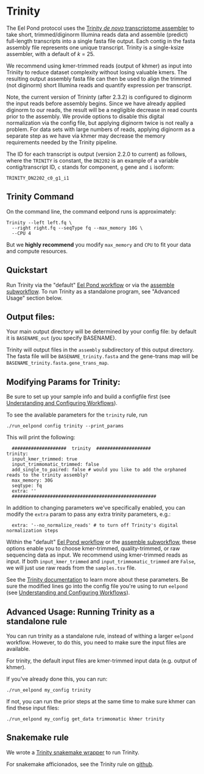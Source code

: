 # Trinity

The Eel Pond protocol uses the [Trinity *de novo* transcriptome assembler](https://github.com/trinityrnaseq/trinityrnaseq/wiki) to take short, trimmed/diginorm Illumina reads data and assemble (predict) full-length transcripts into a single fasta file output. Each contig in the fasta assembly file represents one unique transcript. Trinity is a single-ksize assembler, with a default of *k* = 25.

We recommend using kmer-trimmed reads (output of khmer) as input into Triniity to reduce dataset complexity without losing valuable kmers. The resulting output assembly fasta file can then be used to align the trimmed (not diginorm) short Illumina reads and quantify expression per transcript.

Note, the current version of Trininty (after 2.3.2) is configured to diginorm the input reads before assembly begins. Since we have already applied diginorm to our reads, the result will be a negligible decrease in read counts prior to the assembly. We provide options to disable this digital normalization via the config file, but applying diginorm twice is not really a problem. For data sets with large numbers of reads, applying diginorm as a separate step as we have via khmer may decrease the memory requirements needed by the Trinity pipeline.

The ID for each transcript is output (version 2.2.0 to current) as follows, where the `TRINITY` is constant, the `DN2202` is an example of a variable contig/transcript ID, `c` stands for component, `g` gene and `i` isoform:

```
TRINITY_DN2202_c0_g1_i1
```

## Trinity Command

On the command line, the command eelpond runs is approximately:
```
Trinity --left left.fq \
  --right right.fq --seqType fq --max_memory 10G \
  --CPU 4
```

But we **highly recommend** you modify `max_memory` and `CPU` to fit your data and compute resources.


## Quickstart

Run Trinity via the "default" [Eel Pond workflow](eel_pond_workflow.md) or via the [assemble subworkflow](assemble.md). To run Trinity as a standalone program, see "Advanced Usage" section below.

## Output files:

Your main output directory will be determined by your config file: by default it is `BASENAME_out` (you specify BASENAME).

Trinity will output files in the `assembly` subdirectory of this output directory. The fasta file will be `BASENAME_trinity.fasta` and the gene-trans map will be `BASENAME_trinity.fasta.gene_trans_map`. 


## Modifying Params for Trinity:

Be sure to set up your sample info and build a configfile first (see [Understanding and Configuring Workflows](configure.md)).

To see the available parameters for the `trinity` rule, run
```
./run_eelpond config trinity --print_params
```
This will print the following:
```
  ####################  trinity  ####################
trinity:
  input_kmer_trimmed: true
  input_trimmomatic_trimmed: false
  add_single_to_paired: false # would you like to add the orphaned reads to the trinity assembly?
  max_memory: 30G
  seqtype: fq
  extra: ''
  #####################################################
```
In addition to changing parameters we've specifically enabled, you can modify the `extra` param to pass any extra trinity parameters, e.g.:
```
  extra: '--no_normalize_reads' # to turn off Trinity's digital normalization steps 
```

Within the "default" [Eel Pond workflow](eel_pond_workflow.md) or the [assemble subworkflow](assemble.md), these options enable you to choose kmer-trimmed, quality-trimmed, or raw sequencing data as input. We recommend using kmer-trimmed reads as input. If both `input_kmer_trimmed` and `input_trimmomatic_trimmed` are `False`, we will just use raw reads from the `samples.tsv` file. 

See the [Trinity documentation](https://github.com/trinityrnaseq/trinityrnaseq/wiki) to learn more about these parameters. Be sure the modified lines go into the config file you're using to run `eelpond` (see [Understanding and Configuring Workflows](configure.md)).

## Advanced Usage: Running Trinity as a standalone rule

You can run trinity as a standalone rule, instead of withing a larger `eelpond` workflow. However, to do this, you need to make sure the input files are available.

For trinity, the default input files are kmer-trimmed input data (e.g. output of khmer).

If you've already done this, you can run:
```
./run_eelpond my_config trinity
```
If not, you can run the prior steps at the same time to make sure khmer can find these input files:
```
./run_eelpond my_config get_data trimmomatic khmer trinity
```

## Snakemake rule

We wrote a [Trinity snakemake wrapper](https://snakemake-wrappers.readthedocs.io/en/stable/wrappers/trinity.html) to run Trinity.

For snakemake afficionados, see the Trinity rule on [github](https://github.com/dib-lab/eelpond/blob/master/rules/trinity/trinity.rule).
